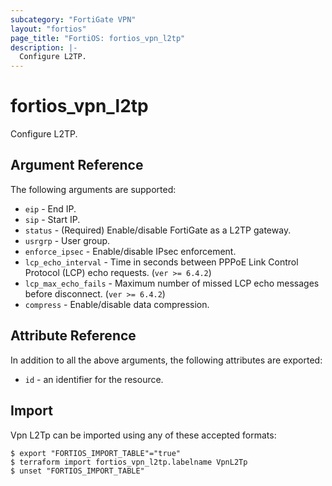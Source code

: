 ```yaml
---
subcategory: "FortiGate VPN"
layout: "fortios"
page_title: "FortiOS: fortios_vpn_l2tp"
description: |-
  Configure L2TP.
---
```


# fortios_vpn_l2tp
Configure L2TP.

## Argument Reference

The following arguments are supported:

* `eip` - End IP.
* `sip` - Start IP.
* `status` - (Required) Enable/disable FortiGate as a L2TP gateway.
* `usrgrp` - User group.
* `enforce_ipsec` - Enable/disable IPsec enforcement.
* `lcp_echo_interval` - Time in seconds between PPPoE Link Control Protocol (LCP) echo requests. (`ver >= 6.4.2`)
* `lcp_max_echo_fails` - Maximum number of missed LCP echo messages before disconnect. (`ver >= 6.4.2`)
* `compress` - Enable/disable data compression.


## Attribute Reference

In addition to all the above arguments, the following attributes are exported:
* `id` - an identifier for the resource.

## Import

Vpn L2Tp can be imported using any of these accepted formats:
```
$ export "FORTIOS_IMPORT_TABLE"="true"
$ terraform import fortios_vpn_l2tp.labelname VpnL2Tp
$ unset "FORTIOS_IMPORT_TABLE"
```

